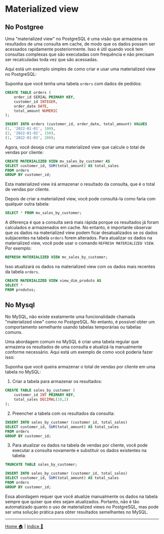# Materialized view

## No Postgree

Uma "materialized view" no PostgreSQL é uma visão que armazena os resultados de uma consulta em cache, de modo que os dados possam ser acessados rapidamente posteriormente. Isso é útil quando você tem consultas complexas que são executadas com frequência e não precisam ser recalculadas toda vez que são acessadas.

Aqui está um exemplo simples de como criar e usar uma materialized view no PostgreSQL:

Suponha que você tenha uma tabela `orders` com dados de pedidos:

```sql
CREATE TABLE orders (
    order_id SERIAL PRIMARY KEY,
    customer_id INTEGER,
    order_date DATE,
    total_amount NUMERIC
);

INSERT INTO orders (customer_id, order_date, total_amount) VALUES
(1, '2022-01-01', 100),
(2, '2022-01-02', 150),
(1, '2022-01-03', 200);
```

Agora, você deseja criar uma materialized view que calcule o total de vendas por cliente:

```sql
CREATE MATERIALIZED VIEW mv_sales_by_customer AS
SELECT customer_id, SUM(total_amount) AS total_sales
FROM orders
GROUP BY customer_id;
```

Esta materialized view irá armazenar o resultado da consulta, que é o total de vendas por cliente.

Depois de criar a materialized view, você pode consultá-la como faria com qualquer outra tabela:

```sql
SELECT * FROM mv_sales_by_customer;
```

A diferença é que a consulta será mais rápida porque os resultados já foram calculados e armazenados em cache. No entanto, é importante observar que os dados na materialized view podem ficar desatualizados se os dados subjacentes na tabela `orders` forem alterados. Para atualizar os dados na materialized view, você pode usar o comando `REFRESH MATERIALIZED VIEW`. Por exemplo:

```sql
REFRESH MATERIALIZED VIEW mv_sales_by_customer;
```

Isso atualizará os dados na materialized view com os dados mais recentes da tabela `orders`.

```sql
CREATE MATERIALIZED VIEW view_dim_produto AS
SELECT *
FROM produtos;
```


## No Mysql

No MySQL, não existe exatamente uma funcionalidade chamada "materialized view" como no PostgreSQL. No entanto, é possível obter um comportamento semelhante usando tabelas temporárias ou tabelas comuns.

Uma abordagem comum no MySQL é criar uma tabela regular que armazena os resultados de uma consulta e atualizá-la manualmente conforme necessário. Aqui está um exemplo de como você poderia fazer isso:

Suponha que você queira armazenar o total de vendas por cliente em uma tabela no MySQL:

1. Criar a tabela para armazenar os resultados:

```sql
CREATE TABLE sales_by_customer (
    customer_id INT PRIMARY KEY,
    total_sales DECIMAL(10,2)
);
```

2. Preencher a tabela com os resultados da consulta:

```sql
INSERT INTO sales_by_customer (customer_id, total_sales)
SELECT customer_id, SUM(total_amount) AS total_sales
FROM orders
GROUP BY customer_id;
```

3. Para atualizar os dados na tabela de vendas por cliente, você pode executar a consulta novamente e substituir os dados existentes na tabela:

```sql
TRUNCATE TABLE sales_by_customer;

INSERT INTO sales_by_customer (customer_id, total_sales)
SELECT customer_id, SUM(total_amount) AS total_sales
FROM orders
GROUP BY customer_id;
```

Essa abordagem requer que você atualize manualmente os dados na tabela sempre que quiser que eles sejam atualizados. Portanto, não é tão automatizado quanto o uso de materialized views no PostgreSQL, mas pode ser uma solução prática para obter resultados semelhantes no MySQL.


-----

[Home 🏠](../README.md) | [Indice 📇](README.md)